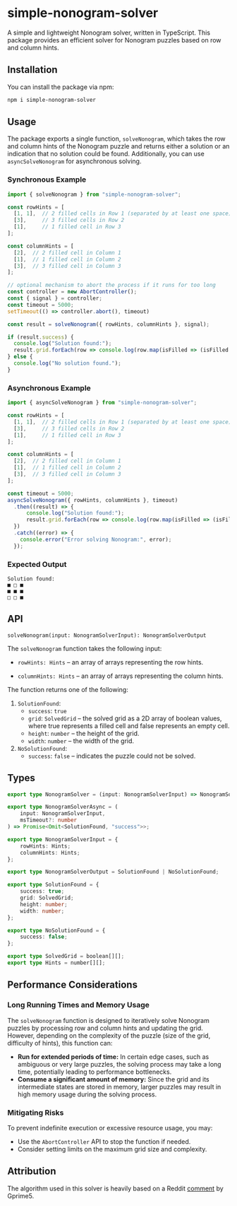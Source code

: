 # simple-nonogram-solver

A simple and lightweight Nonogram solver, written in TypeScript. This package provides an efficient solver for Nonogram puzzles based on row and column hints.

## Installation

You can install the package via npm:

```Bash
npm i simple-nonogram-solver
```

## Usage

The package exports a single function, `solveNonogram`, which takes the row and column hints of the Nonogram puzzle and returns either a solution or an indication that no solution could be found. Additionally, you can use `asyncSolveNonogram` for asynchronous solving.

### Synchronous Example

```Typescript
import { solveNonogram } from "simple-nonogram-solver";

const rowHints = [
  [1, 1],  // 2 filled cells in Row 1 (separated by at least one space)
  [3],     // 3 filled cells in Row 2
  [1],     // 1 filled cell in Row 3
];

const columnHints = [
  [2],  // 2 filled cell in Column 1
  [1],  // 1 filled cell in Column 2
  [3],  // 3 filled cell in Column 3
];

// optional mechanism to abort the process if it runs for too long
const controller = new AbortController();
const { signal } = controller;
const timeout = 5000;
setTimeout(() => controller.abort(), timeout)

const result = solveNonogram({ rowHints, columnHints }, signal);

if (result.success) {
  console.log("Solution found:");
  result.grid.forEach(row => console.log(row.map(isFilled => (isFilled ? "■" : "□")).join(" ")));
} else {
  console.log("No solution found.");
}
```

### Asynchronous Example

```Typescript
import { asyncSolveNonogram } from "simple-nonogram-solver";

const rowHints = [
  [1, 1],  // 2 filled cells in Row 1 (separated by at least one space)
  [3],     // 3 filled cells in Row 2
  [1],     // 1 filled cell in Row 3
];

const columnHints = [
  [2],  // 2 filled cell in Column 1
  [1],  // 1 filled cell in Column 2
  [3],  // 3 filled cell in Column 3
];

const timeout = 5000;
asyncSolveNonogram({ rowHints, columnHints }, timeout)
  .then((result) => {
      console.log("Solution found:");
      result.grid.forEach(row => console.log(row.map(isFilled => (isFilled ? "■" : "□")).join(" ")));
  })
  .catch((error) => {
    console.error("Error solving Nonogram:", error);
  });
```

### Expected Output

```
Solution found:
■ □ ■
■ ■ ■
□ □ ■
```

## API

`solveNonogram(input: NonogramSolverInput): NonogramSolverOutput`

The `solveNonogram` function takes the following input:

-   `rowHints: Hints` – an array of arrays representing the row hints.

-   `columnHints: Hints` – an array of arrays representing the column hints.

The function returns one of the following:

1. `SolutionFound`:
    - `success`: `true`
    - `grid`: `SolvedGrid` – the solved grid as a 2D array of boolean values, where true represents a filled cell and false represents an empty cell.
    - `height`: `number` – the height of the grid.
    - `width`: `number` – the width of the grid.
2. `NoSolutionFound`:
    - `success`: `false` – indicates the puzzle could not be solved.

## Types

```Typescript
export type NonogramSolver = (input: NonogramSolverInput) => NonogramSolverOutput;

export type NonogramSolverAsync = (
	input: NonogramSolverInput,
	msTimeout?: number
) => Promise<Omit<SolutionFound, "success">>;

export type NonogramSolverInput = {
	rowHints: Hints;
	columnHints: Hints;
};

export type NonogramSolverOutput = SolutionFound | NoSolutionFound;

export type SolutionFound = {
	success: true;
	grid: SolvedGrid;
	height: number;
	width: number;
};

export type NoSolutionFound = {
	success: false;
};

export type SolvedGrid = boolean[][];
export type Hints = number[][];
```

## Performance Considerations

### Long Running Times and Memory Usage

The `solveNonogram` function is designed to iteratively solve Nonogram puzzles by processing row and column hints and updating the grid. However, depending on the complexity of the puzzle (size of the grid, difficulty of hints), this function can:

-   **Run for extended periods of time:** In certain edge cases, such as ambiguous or very large puzzles, the solving process may take a long time, potentially leading to performance bottlenecks.
-   **Consume a significant amount of memory:** Since the grid and its intermediate states are stored in memory, larger puzzles may result in high memory usage during the solving process.

### Mitigating Risks

To prevent indefinite execution or excessive resource usage, you may:

-   Use the `AbortController` API to stop the function if needed.
-   Consider setting limits on the maximum grid size and complexity.

## Attribution

The algorithm used in this solver is heavily based on a Reddit [comment](https://www.reddit.com/r/dailyprogrammer/comments/am1x6o/comment/efk7vl7/?utm_source=share&utm_medium=web3x&utm_name=web3xcss&utm_term=1&utm_content=share_button) by Gprime5.
